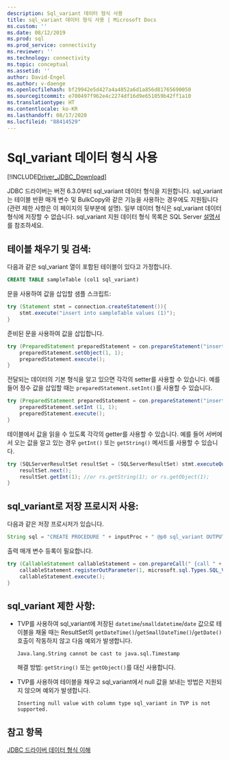 ```yaml
---
description: Sql_variant 데이터 형식 사용
title: sql_variant 데이터 형식 사용 | Microsoft Docs
ms.custom: ''
ms.date: 08/12/2019
ms.prod: sql
ms.prod_service: connectivity
ms.reviewer: ''
ms.technology: connectivity
ms.topic: conceptual
ms.assetid: ''
author: David-Engel
ms.author: v-daenge
ms.openlocfilehash: bf29942e5d427a4a4852a6d1a856d81765690050
ms.sourcegitcommit: e700497f962e4c2274df16d9e651059b42ff1a10
ms.translationtype: HT
ms.contentlocale: ko-KR
ms.lasthandoff: 08/17/2020
ms.locfileid: "88414529"
---
```

# <a name="using-sql_variant-data-type"></a>Sql_variant 데이터 형식 사용

[!INCLUDE[Driver_JDBC_Download](../../includes/driver_jdbc_download.md)]

JDBC 드라이버는 버전 6.3.0부터 sql_variant 데이터 형식을 지원합니다. sql_variant는 테이블 반환 매개 변수 및 BulkCopy와 같은 기능을 사용하는 경우에도 지원됩니다(관련 제한 사항은 이 페이지의 뒷부분에 설명). 일부 데이터 형식은 sql_variant 데이터 형식에 저장할 수 없습니다. sql_variant 지원 데이터 형식 목록은 SQL Server [설명서](https://docs.microsoft.com/sql/t-sql/data-types/sql-variant-transact-sql)를 참조하세요.

##  <a name="populating-and-retrieving-a-table"></a>테이블 채우기 및 검색:
다음과 같은 sql_variant 열이 포함된 테이블이 있다고 가정합니다.

```sql
CREATE TABLE sampleTable (col1 sql_variant)  
```

문을 사용하여 값을 삽입할 샘플 스크립트:

```java
try (Statement stmt = connection.createStatement()){
    stmt.execute("insert into sampleTable values (1)");
}
```

준비된 문을 사용하여 값을 삽입합니다.

```java
try (PreparedStatement preparedStatement = con.prepareStatement("insert into sampleTable values (?)")) {
    preparedStatement.setObject(1, 1);  
    preparedStatement.execute();
}
```      

전달되는 데이터의 기본 형식을 알고 있으면 각각의 setter를 사용할 수 있습니다. 예를 들어 정수 값을 삽입할 때는 `preparedStatement.setInt()`를 사용할 수 있습니다.

```java
try (PreparedStatement preparedStatement = con.prepareStatement("insert into table values (?)")) {
    preparedStatement.setInt (1, 1);
    preparedStatement.execute();
}
```

테이블에서 값을 읽을 수 있도록 각각의 getter를 사용할 수 있습니다. 예를 들어 서버에서 오는 값을 알고 있는 경우 `getInt()` 또는 `getString()` 메서드를 사용할 수 있습니다.    

```java
try (SQLServerResultSet resultSet = (SQLServerResultSet) stmt.executeQuery("select * from sampleTable ")) {
    resultSet.next();          
    resultSet.getInt(1); //or rs.getString(1); or rs.getObject(1);
}
```

## <a name="using-stored-procedures-with-sql_variant"></a>sql_variant로 저장 프로시저 사용:   
다음과 같은 저장 프로시저가 있습니다.     

```java
String sql = "CREATE PROCEDURE " + inputProc + " @p0 sql_variant OUTPUT AS SELECT TOP 1 @p0=col1 FROM sampleTable ";
``` 
    
출력 매개 변수 등록이 필요합니다.

```java
try (CallableStatement callableStatement = con.prepareCall(" {call " + inputProc + " (?) }")) {
    callableStatement.registerOutParameter(1, microsoft.sql.Types.SQL_VARIANT);      
    callableStatement.execute();
}
```

## <a name="limitations-of-sql_variant"></a>sql_variant 제한 사항:
- TVP를 사용하여 sql_variant에 저장된 `datetime`/`smalldatetime`/`date` 값으로 테이블을 채울 때는 ResultSet의 `getDateTime()`/`getSmallDateTime()`/`getDate()` 호출이 작동하지 않고 다음 예외가 발생합니다.
    
    `Java.lang.String cannot be cast to java.sql.Timestamp`
   
    해결 방법: `getString()` 또는 `getObject()`를 대신 사용합니다. 
    
- TVP를 사용하여 테이블을 채우고 sql_variant에서 null 값을 보내는 방법은 지원되지 않으며 예외가 발생합니다.
    
    `Inserting null value with column type sql_variant in TVP is not supported.`

## <a name="see-also"></a>참고 항목

[JDBC 드라이버 데이터 형식 이해](../../connect/jdbc/understanding-the-jdbc-driver-data-types.md)  
